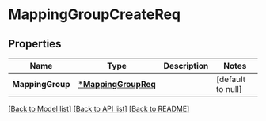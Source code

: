 # MappingGroupCreateReq

## Properties
Name | Type | Description | Notes
------------ | ------------- | ------------- | -------------
**MappingGroup** | [***MappingGroupReq**](MappingGroupReq.md) |  | [default to null]

[[Back to Model list]](../README.md#documentation-for-models) [[Back to API list]](../README.md#documentation-for-api-endpoints) [[Back to README]](../README.md)


